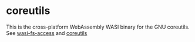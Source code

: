 # coreutils

This is the cross-platform WebAssembly WASI binary for the GNU coreutils. See [wasi-fs-access](https://github.com/GoogleChromeLabs/wasi-fs-access) and [coreutils](https://github.com/RReverser/coreutils)
